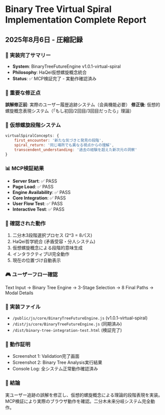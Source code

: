 # Binary Tree Virtual Spiral Implementation Complete Report
## 2025年8月6日 - 圧縮記録

### 🌳 実装完了サマリー
- **System**: BinaryTreeFutureEngine v1.0.1-virtual-spiral
- **Philosophy**: HaQei仮想螺旋概念統合
- **Status**: ✅ MCP検証完了 - 実動作確認済み

### 🔄 重要な修正点
**誤解修正前**: 実際のユーザー履歴追跡システム（会員機能必要）
**修正後**: 仮想的螺旋概念表現システム（「もし初回/2回目/3回目だったら」理論）

### 🧠 仮想螺旋段階システム
```javascript
virtualSpiralConcepts: {
    first_encounter: '新たな気づきと発見の段階',
    spiral_return: '同じ場所でも異なる視点からの理解', 
    transcendent_understanding: '過去の経験を超えた新次元の洞察'
}
```

### 📊 MCP検証結果
- **Server Start**: ✅ PASS
- **Page Load**: ✅ PASS  
- **Engine Availability**: ✅ PASS
- **Core Integration**: ✅ PASS
- **User Flow Test**: ✅ PASS
- **Interactive Test**: ✅ PASS

### 🎯 確認された動作
1. 二分木3段階選択プロセス (2^3 = 8パス)
2. HaQei哲学統合 (矛盾受容・分人システム)
3. 仮想螺旋概念による段階的意味生成
4. インタラクティブUI完全動作
5. 現在の位置づけ自動表示

### 🎮 ユーザーフロー確認
Text Input → Binary Tree Engine → 3-Stage Selection → 8 Final Paths → Modal Details

### 💾 実装ファイル
- `/public/js/core/BinaryTreeFutureEngine.js` (v1.0.1-virtual-spiral)
- `/dist/js/core/BinaryTreeFutureEngine.js` (同期済み)
- `/dist/binary-tree-integration-test.html` (検証完了)

### 📸 動作証明
- Screenshot 1: Validation完了画面
- Screenshot 2: Binary Tree Analysis実行結果
- Console Log: 全システム正常動作確認済み

### 🏁 結論
実ユーザー追跡の誤解を修正し、仮想的螺旋概念による理論的段階表現を実装。
MCP検証により実際のブラウザ動作を確認。二分木未来分岐システム完全動作。